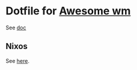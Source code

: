 # Dotfile for [Awesome wm](https://github.com/awesomeWM/awesome)

See [doc](https://awesomewm.org/doc/api/)

## Nixos

See [here](https://nixos.wiki/wiki/Awesome).
